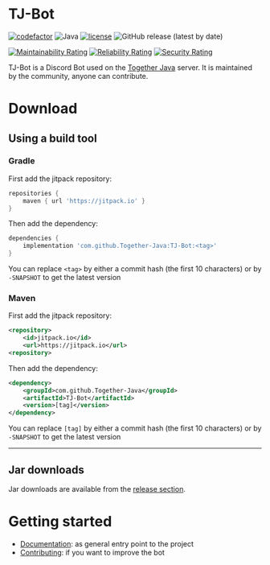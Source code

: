 # TJ-Bot

[![codefactor](https://img.shields.io/codefactor/grade/github/together-java/tj-bot)](https://www.codefactor.io/repository/github/together-java/tj-bot)
![Java](https://img.shields.io/badge/Java-17%2B-ff696c)
[![license](https://img.shields.io/github/license/Together-Java/TJ-Bot)](https://github.com/Together-Java/TJ-Bot/blob/master/LICENSE)
![GitHub release (latest by date)](https://img.shields.io/github/v/release/Together-Java/TJ-Bot?label=release)

[![Maintainability Rating](https://sonarcloud.io/api/project_badges/measure?project=Together-Java_TJ-Bot&metric=sqale_rating)](https://sonarcloud.io/dashboard?id=Together-Java_TJ-Bot)
[![Reliability Rating](https://sonarcloud.io/api/project_badges/measure?project=Together-Java_TJ-Bot&metric=reliability_rating)](https://sonarcloud.io/dashboard?id=Together-Java_TJ-Bot)
[![Security Rating](https://sonarcloud.io/api/project_badges/measure?project=Together-Java_TJ-Bot&metric=security_rating)](https://sonarcloud.io/dashboard?id=Together-Java_TJ-Bot)

TJ-Bot is a Discord Bot used on the [Together Java](https://discord.gg/togetherjava) server. It is maintained by the community, anyone can contribute.

# Download

## Using a build tool

### Gradle

First add the jitpack repository:
```gradle
repositories {
    maven { url 'https://jitpack.io' }
} 
```
Then add the dependency:
```gradle
dependencies {
    implementation 'com.github.Together-Java:TJ-Bot:<tag>'
}
```
You can replace `<tag>` by either a commit hash (the first 10 characters) or by `-SNAPSHOT` to get the latest version

### Maven

First add the jitpack repository:
```xml
<repository>
    <id>jitpack.io</id>
    <url>https://jitpack.io</url>
<repository>
```
Then add the dependency:
```xml
<dependency>
    <groupId>com.github.Together-Java</groupId>
    <artifactId>TJ-Bot</artifactId>
    <version>[tag]</version>
</dependency>
```
You can replace `[tag]` by either a commit hash (the first 10 characters) or by `-SNAPSHOT` to get the latest version

---

## Jar downloads

Jar downloads are available from the [release section](https://github.com/Together-Java/TJ-Bot/releases).

# Getting started

* [Documentation](https://github.com/Together-Java/TJ-Bot/wiki): as general entry point to the project
* [Contributing](https://github.com/Together-Java/TJ-Bot/wiki/Contributing): if you want to improve the bot